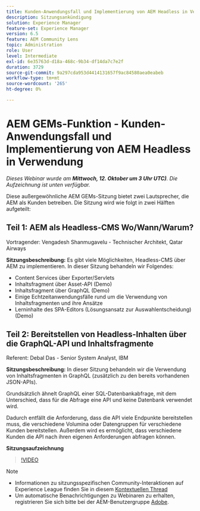 ```yaml
---
title: Kunden-Anwendungsfall und Implementierung von AEM Headless in Verwendung
description: Sitzungsankündigung
solution: Experience Manager
feature-set: Experience Manager
version: 6.5
feature: AEM Community Lens
topic: Administration
role: User
level: Intermediate
exl-id: 6e35763d-d18a-468c-9b34-df14da7c7e2f
duration: 3729
source-git-commit: 9a297cda953d4414131657f9ac84580aea0eabeb
workflow-type: tm+mt
source-wordcount: '265'
ht-degree: 0%

---
```


# AEM GEMs-Funktion - Kunden-Anwendungsfall und Implementierung von AEM Headless in Verwendung

*Dieses Webinar wurde am **Mittwoch, 12. Oktober um 3 Uhr UTC)**. Die Aufzeichnung ist unten verfügbar.*

Diese außergewöhnliche AEM GEMs-Sitzung bietet zwei Lautsprecher, die AEM als Kunden betreiben. Die Sitzung wird wie folgt in zwei Hälften aufgeteilt:

## Teil 1: AEM als Headless-CMS Wo/Wann/Warum?

Vortragender: Vengadesh Shanmugavelu - Technischer Architekt, Qatar Airways

**Sitzungsbeschreibung:**
Es gibt viele Möglichkeiten, Headless-CMS über AEM zu implementieren.
In dieser Sitzung behandeln wir Folgendes:

* Content Services über Exporter/Servlets
* Inhaltsfragment über Asset-API (Demo)
* Inhaltsfragment über GraphQL (Demo)
* Einige Echtzeitanwendungsfälle rund um die Verwendung von Inhaltsfragmenten und ihre Ansätze
* Lerninhalte des SPA-Editors (Lösungsansatz zur Auswahlentscheidung) (Demo)

## Teil 2: Bereitstellen von Headless-Inhalten über die GraphQL-API und Inhaltsfragmente

Referent: Debal Das - Senior System Analyst, IBM

**Sitzungsbeschreibung:**
In dieser Sitzung behandeln wir die Verwendung von Inhaltsfragmenten in GraphQL (zusätzlich zu den bereits vorhandenen JSON-APIs).

Grundsätzlich ähnelt GraphQL einer SQL-Datenbankabfrage, mit dem Unterschied, dass für die Abfrage eine API und keine Datenbank verwendet wird.

Dadurch entfällt die Anforderung, dass die API viele Endpunkte bereitstellen muss, die verschiedene Volumina oder Datengruppen für verschiedene Kunden bereitstellen. Außerdem wird es ermöglicht, dass verschiedene Kunden die API nach ihren eigenen Anforderungen abfragen können.

**Sitzungsaufzeichnung**

>[!VIDEO](https://video.tv.adobe.com/v/3410160)

>[!NOTE]
>
>* Informationen zu sitzungsspezifischen Community-Interaktionen auf Experience League finden Sie in diesem [Kontextuellen Thread](https://adobe.ly/3r6P4nr)
>* Um automatische Benachrichtigungen zu Webinaren zu erhalten, registrieren Sie sich bitte bei der AEM-Benutzergruppe [Adobe](https://aem-augs.adobe.com/).
